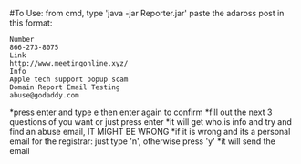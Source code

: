 #To Use:
from cmd, type 'java -jar Reporter.jar'
paste the adaross post in this format:
```
Number
866-273-8075
Link
http://www.meetingonline.xyz/
Info
Apple tech support popup scam
Domain Report Email Testing
abuse@godaddy.com
```
*press enter and type e then enter again to confirm
*fill out the next 3 questions of you want or just press enter
*it will get who.is info and try and find an abuse email, IT MIGHT BE WRONG
*if it is wrong and its a personal email for the registrar: just type 'n', otherwise press 'y'
*it will send the email
